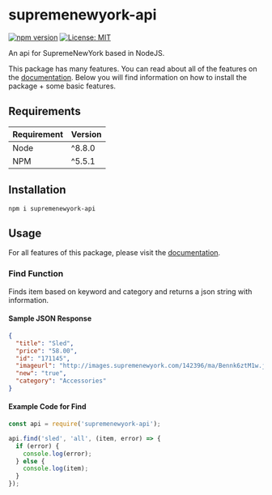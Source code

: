# supremenewyork-api
[![npm version](https://d25lcipzij17d.cloudfront.net/badge.svg?id=js&type=6&v=1.1.0&x2=0)](https://badge.fury.io/js/supremenewyork-api)
[![License: MIT](https://img.shields.io/badge/License-MIT-blue.svg)](https://opensource.org/licenses/MIT)

An api for SupremeNewYork based in NodeJS.

This package has many features. You can read about all of the features on the [documentation](https://github.com/aarock1234/supremenewyork-api/wiki/Documentation).
Below you will find information on how to install the package + some basic features.

## Requirements
| Requirement | Version |
| ---|---|
| Node | ^8.8.0 |
| NPM | ^5.5.1 |


## Installation

``npm i supremenewyork-api``


## Usage

For all features of this package, please visit the [documentation](https://github.com/aarock1234/supremenewyork-api/wiki/Documentation).

### Find Function
Finds item based on keyword and category and returns a json string with information.

#### Sample JSON Response

```json
{  
  "title": "Sled",
  "price": "58.00",
  "id": "171145",
  "imageurl": "http://images.supremenewyork.com/142396/ma/Bennk6ztM1w.jpg",
  "new": "true",
  "category": "Accessories"
}
```

#### Example Code for Find

```js
const api = require('supremenewyork-api');

api.find('sled', 'all', (item, error) => {
  if (error) {
    console.log(error);
  } else {
    console.log(item);
  }
});
```
